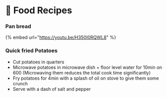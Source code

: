 # 🥗 Food Recipes

### Pan bread

{% embed url="https://youtu.be/H350I0RQWL8" %}

### Quick fried Potatoes

* Cut potatoes in quarters
* Microwave potatoes in microwave dish + floor level water for 10min on 600 (Microwaving them reduces the total cook time significantly)
* Fry potatoes for 4min with a splash of oil on stove to give them some crunch
* Serve with a dash of salt and pepper
